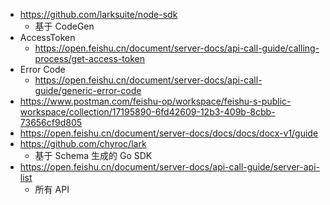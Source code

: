 - https://github.com/larksuite/node-sdk
  - 基于 CodeGen
- AccessToken
  - https://open.feishu.cn/document/server-docs/api-call-guide/calling-process/get-access-token
- Error Code
  - https://open.feishu.cn/document/server-docs/api-call-guide/generic-error-code
- https://www.postman.com/feishu-op/workspace/feishu-s-public-workspace/collection/17195890-6fd42609-12b3-409b-8cbb-73656cf9d805
- https://open.feishu.cn/document/server-docs/docs/docs/docx-v1/guide
- https://github.com/chyroc/lark
  - 基于 Schema 生成的 Go SDK
- https://open.feishu.cn/document/server-docs/api-call-guide/server-api-list
  - 所有 API

